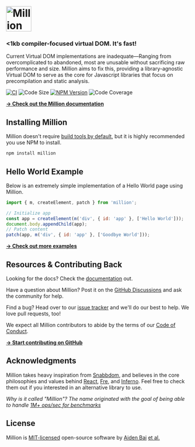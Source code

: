 # <a href="https://million.js.org"><img src="https://raw.githubusercontent.com/aidenybai/million/main/.github/assets/logo.svg" height="69" alt="Million Logo" aria-label="Million Logo" /></a>

### <1kb compiler-focused virtual DOM. It's fast!

Current Virtual DOM implementations are inadequate—Ranging from overcomplicated to abandoned, most are unusable without sacrificing raw performance and size. Million aims to fix this, providing a library-agnostic Virtual DOM to serve as the core for Javascript libraries that focus on precompilation and static analysis.

[![CI](https://img.shields.io/github/workflow/status/aidenybai/million/CI?color=FF524C&labelColor=000&style=flat-square&label=build)](https://img.shields.io/github/workflow/status/aidenybai/million)
![Code Size](https://badgen.net/badgesize/brotli/https/unpkg.com/million/jsx-runtime?style=flat-square&label=size&color=FF524C&labelColor=000) [![NPM Version](https://img.shields.io/npm/v/million?style=flat-square&color=FF524C&labelColor=000)](https://www.npmjs.com/package/million) ![Code Coverage](https://img.shields.io/coveralls/github/aidenybai/million?color=FF524C&labelColor=000&style=flat-square)

[**→ Check out the Million documentation**](https://million.js.org)

## Installing Million

Million doesn't require [build tools by default](https://million.js.org/essentials/installation), but it is highly recommended you use NPM to install.

```sh
npm install million
```

## Hello World Example

Below is an extremely simple implementation of a Hello World page using Million.

```js
import { m, createElement, patch } from 'million';

// Initialize app
const app = createElement(m('div', { id: 'app' }, ['Hello World']));
document.body.appendChild(app);
// Patch content
patch(app, m('div', { id: 'app' }, ['Goodbye World']));
```

[**→ Check out more examples**](https://million.js.org)

## Resources & Contributing Back

Looking for the docs? Check the [documentation](https://million.js.org) out.

Have a question about Million? Post it on the [GitHub Discussions](https://github.com/aidenybai/million/discussions) and ask the community for help.

Find a bug? Head over to our [issue tracker](https://github.com/aidenybai/million/issues) and we'll do our best to help. We love pull requests, too!

We expect all Million contributors to abide by the terms of our [Code of Conduct](https://github.com/aidenybai/million/blob/main/.github/CODE_OF_CONDUCT.md).

[**→ Start contributing on GitHub**](https://github.com/aidenybai/million/blob/main/.github/CONTRIBUTING.md)

## Acknowledgments

Million takes heavy inspiration from [Snabbdom](https://github.com/snabbdom/snabbdom), and believes in the core philosophies and values behind [React](https://github.com/facebook/react), [Fre](https://github.com/yisar/fre), and [Inferno](https://github.com/infernojs/inferno). Feel free to check them out if you interested in an alternative library to use.

_Why is it called "Million"? The name originated with the goal of being able to handle [1M+ ops/sec for benchmarks](https://github.com/aidenybai/million/tree/main/benchmarks#readme)_

## License

Million is [MIT-licensed](LICENSE) open-source software by [Aiden Bai](https://github.com/aidenybai) [et al.](https://github.com/aidenybai/million/graphs/contributors)
